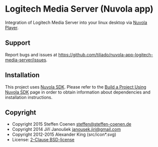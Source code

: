 Logitech Media Server (Nuvola app)
==================================

Integration of Logitech Media Server into your linux desktop via
[Nuvola Player](https://github.com/tiliado/nuvolaplayer).

Support
-------

Report bugs and issues at <https://github.com/tiliado/nuvola-app-logitech-media-server/issues>.

Installation
------------

This project uses [Nuvola SDK](https://github.com/tiliado/nuvolasdk#create-new-project). Please refer to
the [Build a Project Using Nuvola SDK](https://github.com/tiliado/nuvolasdk#build-a-project-using-nuvola-sdk)
page in order to obtain information about dependencies and installation instructions.

Copyright
---------
 
  - Copyright 2015 Steffen Coenen <steffen@steffen-coenen.de>
  - Copyright 2014 Jiří Janoušek <janousek.jiri@gmail.com>
  - Copyright 2012-2015 Alexander King (src/icon*.svg)
  - License: [2-Clause BSD-license](./LICENSE)

